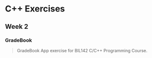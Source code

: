 # C++ Exercises

## Week 2

### GradeBook

> GradeBook App exercise for BIL142 C/C++ Programming Course.